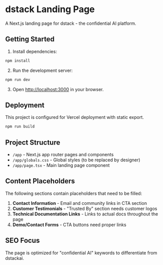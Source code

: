 # dstack Landing Page

A Next.js landing page for dstack - the confidential AI platform.

## Getting Started

1. Install dependencies:
```bash
npm install
```

2. Run the development server:
```bash
npm run dev
```

3. Open [http://localhost:3000](http://localhost:3000) in your browser.

## Deployment

This project is configured for Vercel deployment with static export.

```bash
npm run build
```

## Project Structure

- `/app` - Next.js app router pages and components
- `/app/globals.css` - Global styles (to be replaced by designer)
- `/app/page.tsx` - Main landing page component

## Content Placeholders

The following sections contain placeholders that need to be filled:

1. **Contact Information** - Email and community links in CTA section
2. **Customer Testimonials** - "Trusted By" section needs customer logos
3. **Technical Documentation Links** - Links to actual docs throughout the page
4. **Demo/Contact Forms** - CTA buttons need proper links

## SEO Focus

The page is optimized for "confidential AI" keywords to differentiate from dstackai.